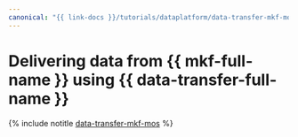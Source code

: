 ```yaml
---
canonical: "{{ link-docs }}/tutorials/dataplatform/data-transfer-mkf-mos"
---
```


# Delivering data from {{ mkf-full-name }} using {{ data-transfer-full-name }}

{% include notitle [data-transfer-mkf-mos](../../_tutorials/dataplatform/data-transfer-mkf-mos.md) %}
